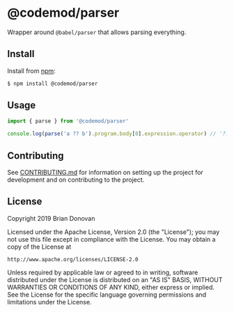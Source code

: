 # @codemod/parser

Wrapper around `@babel/parser` that allows parsing everything.

## Install

Install from [npm](https://npmjs.com/):

```sh
$ npm install @codemod/parser
```

## Usage

```ts
import { parse } from '@codemod/parser'

console.log(parse('a ?? b').program.body[0].expression.operator) // '??'
```

## Contributing

See [CONTRIBUTING.md](../../CONTRIBUTING.md) for information on setting up the project for development and on contributing to the project.

## License

Copyright 2019 Brian Donovan

Licensed under the Apache License, Version 2.0 (the "License"); you may not use this file except in compliance with the License. You may obtain a copy of the License at

    http://www.apache.org/licenses/LICENSE-2.0

Unless required by applicable law or agreed to in writing, software distributed under the License is distributed on an "AS IS" BASIS, WITHOUT WARRANTIES OR CONDITIONS OF ANY KIND, either express or implied. See the License for the specific language governing permissions and limitations under the License.
